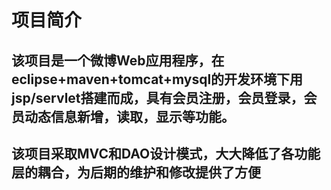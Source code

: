 # 项目简介
 
##  该项目是一个微博Web应用程序，在eclipse+maven+tomcat+mysql的开发环境下用jsp/servlet搭建而成，具有会员注册，会员登录，会员动态信息新增，读取，显示等功能。
 
 
## 该项目采取MVC和DAO设计模式，大大降低了各功能层的耦合，为后期的维护和修改提供了方便
 

